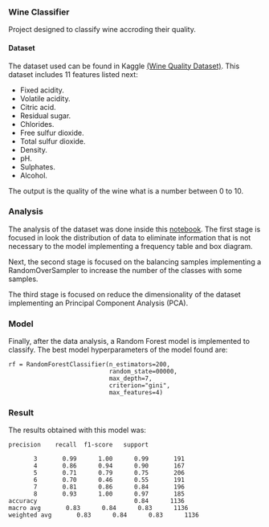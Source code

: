 ### Wine Classifier

Project designed to classify wine accroding their quality.

#### Dataset

The dataset used can be found in Kaggle [(Wine Quality Dataset)](https://www.kaggle.com/datasets/yasserh/wine-quality-dataset). This dataset includes 11 features listed next:
- Fixed acidity.
- Volatile acidity.
- Citric acid.
- Residual sugar.
- Chlorides.
- Free sulfur dioxide.
- Total sulfur dioxide.
- Density.
- pH.
- Sulphates.
- Alcohol.

The output is the quality of the wine what is a number between 0 to 10. 

### Analysis

The analysis of the dataset was done inside this [notebook](./notebook.ipynb). The first stage is focused in look the distribution of data to eliminate information that is not necessary to the model implementing a frequency table and box diagram. 

Next, the second stage is focused on the balancing samples implementing a RandomOverSampler to increase the number of the classes with some samples. 

The third stage is focused on reduce the dimensionality of the dataset implementing an Principal Component Analysis (PCA).

### Model

Finally, after the data analysis, a Random Forest model is implemented to classify. The best model hyperparameters of the model found are:

```
rf = RandomForestClassifier(n_estimators=200, 
                            random_state=00000, 
                            max_depth=7, 
                            criterion="gini", 
                            max_features=4)
```

### Result

The results obtained with this model was:

    precision    recall  f1-score   support

           3       0.99      1.00      0.99       191
           4       0.86      0.94      0.90       167
           5       0.71      0.79      0.75       206
           6       0.70      0.46      0.55       191
           7       0.81      0.86      0.84       196
           8       0.93      1.00      0.97       185
    accuracy                           0.84      1136
    macro avg       0.83      0.84      0.83      1136
    weighted avg       0.83      0.84      0.83      1136